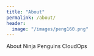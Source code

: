 ```yaml
---
title: "About"
permalink: /about/
header:
  image: "/images/peng160.png"
---
```


About Ninja Penguins CloudOps


